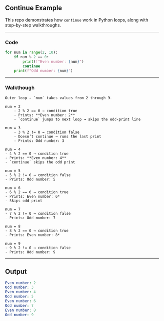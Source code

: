 ## Continue Example

This repo demonstrates how `continue` work in Python loops, along with step-by-step walkthroughs.

---

### Code
```python
for num in range(2, 10):
    if num % 2 == 0:
        print(f"Even number: {num}")
        continue
    print(f"Odd number: {num}")
```
---

### Walkthough

    Outer loop → `num` takes values from 2 through 9.

    num = 2
        - 2 % 2 == 0 → condition true  
        - Prints: **Even number: 2**  
        - `continue` jumps to next loop → skips the odd-print line  

    num = 3
        - 3 % 2 != 0 → condition false  
        - Doesn’t continue → runs the last print  
        - Prints: Odd number: 3 

    num = 4
    - 4 % 2 == 0 → condition true  
    - Prints: **Even number: 4**  
    - `continue` skips the odd print  

    num = 5
    - 5 % 2 != 0 → condition false  
    - Prints: Odd number: 5

    num = 6
    - 6 % 2 == 0 → condition true  
    - Prints: Even number: 6*
    - Skips odd print  

    num = 7
    - 7 % 2 != 0 → condition false  
    - Prints: Odd number: 7  

    num = 8
    - 8 % 2 == 0 → condition true  
    - Prints: Even number: 8*

    num = 9
    - 9 % 2 != 0 → condition false  
    - Prints: Odd number: 9

----

## Output
```yaml
Even number: 2
Odd number: 3
Even number: 4
Odd number: 5
Even number: 6
Odd number: 7
Even number: 8
Odd number: 9
```
